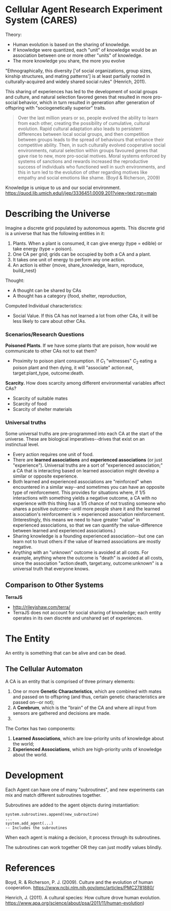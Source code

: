# Cellular Agent Research Experiment System (CARES)

Theory: 

* Human evolution is based on the sharing of knowledge.
* If knowledge were quantized, each "unit" of knowledge would be an association between one or more other "units" of knowledge.
* The more knowledge you share, the more you evolve



"Ethnographically, this diversity ['of social organizations, group sizes, kinship structures, and mating patterns'] is at least partially rooted in culturally-acquired and widely shared social rules" (Henrich, 2011).

This sharing of experiences has led to the development of social groups and culture, and natural selection favored genes that resulted in more pro-social behavior, which in turn resulted in generation after generation of offspring with "sociogenetically superior" traits.

> Over the last million years or so, people evolved the ability to learn from each other, creating the possibility of cumulative, cultural evolution. Rapid cultural adaptation also leads to persistent differences between local social groups, and then competition between groups leads to the spread of behaviours that enhance their competitive ability. Then, in such culturally evolved cooperative social environments, natural selection within groups favoured genes that gave rise to new, more pro-social motives. Moral systems enforced by systems of sanctions and rewards increased the reproductive success of individuals who functioned well in such environments, and this in turn led to the evolution of other regarding motives like empathy and social emotions like shame. (Boyd & Richerson, 2009)

Knowledge is unique to us and our social environment. https://quod.lib.umich.edu/j/jep/3336451.0009.201?view=text;rgn=main

# Describing the Universe

Imagine a discrete grid populated by autonomous agents. This discrete grid is a 
universe that has the following entities in it:

1. Plants. When a plant is consumed, it can give energy (type = edible) or take energy (type = poison).
2. One CA per grid; grids can be occupied by both a CA and a plant.
4. It takes one unit of energy to perform any one action.
5. An action is either {move, share_knowledge, learn, reproduce, build_nest}

Thought:
* A thought can be shared by CAs
* A thought has a category {food, shelter, reproduction, 

Computed Individual characteristics:
* Social Value. If this CA has not learned a lot from other CAs, it will be less likely to care about other CAs. 

### Scenarios/Research Questions
**Poisoned Plants**. If we have some plants that are poison, how would we communicate to other CAs not to eat them? 
* Proximity to poison plant consumption. If $C_1$ "witnesses" $C_2$ eating a poison plant and then dying, it will "associate" action:eat, target:plant_type, outcome:death.

**Scarcity.** How does scarcity among different environmental variables affect CAs?
* Scarcity of suitable mates
* Scarcity of food
* Scarcity of shelter materials

### Universal truths
Some universal truths are pre-programmed into each CA at the start of the universe. These are biological imperatives--drives that exist on an instinctual level. 
* Every action requires one unit of food.
* There are **learned associations** and **experienced associations** (or just "experience"). Universal truths are a sort of "experienced association;" a CA that is interacting based on learned association might develop a similar or opposite experience. 
* Both learned and experienced associations are "reinforced" when encountered in a similar way--and sometimes you can have an opposite type of reinforcement. This provides for situations where, if 1/5 interactions with something yields a negative outcome, a CA with no experience with this thing has a 1/5 chance of not trusting someone who shares a positive outcome--until more people share it and the learned association's reinforcement is > experienced association reinforcement. (Interestingly, this means we need to have greater "value" in experienced associations, so that we can quantify the value-difference between learned and experienced associations.)
* Sharing knowledge is a founding experienced association--but one can learn not to trust others if the value of learned associations are mostly negative.
* Anything with an "unknown" outcome is avoided at all costs. For example, anything where the outcome is "death" is avoided at all costs, since the association "action:death, target:any, outcome:unknown" is a universal truth that everyone knows. 



## Comparison to Other Systems

**TerraJS**
* http://rileyjshaw.com/terra/
* TerraJS does not account for social sharing of knowledge; each entity operates in its own discrete and unshared set of experiences.


# The Entity

An entity is something that can be alive and can be dead. 

## The Cellular Automaton

A CA is an entity that is comprised of three primary elements:

1. One or more **Genetic Characteristics**, which are combined with mates and passed on to 
offspring (and thus, certain genetic characteristics are passed on--or not);
2. A **Cerebrum**, which is the "brain" of the CA and where all input from
sensors are gathered and decisions are made.
3. 

The Cortex has two components:

1. **Learned Associations**, which are low-priority units of knowledge about the
world;
3. **Experienced Associations**, which are high-priority units of knowledge
about the world.  


# Development 

Each Agent can have one of many "subroutines", and new experiments can mix and match
different subroutines together. 

Subroutines are added to the agent objects during instantiation:

```
system.subroutines.append(new_subroutine)
...
system.add_agent(...)
-- Includes the subroutines
```

When each agent is making a decision, it process through its subroutines.

The subroutines can work together OR they can just modify values blindly. 



# References

Boyd, R. & Richerson, P. J. (2009). Culture and the evolution of human cooperation. https://www.ncbi.nlm.nih.gov/pmc/articles/PMC2781880/

Henrich, J. (2011). A cultural species: How culture drove human evolution. https://www.apa.org/science/about/psa/2011/11/human-evolution)
